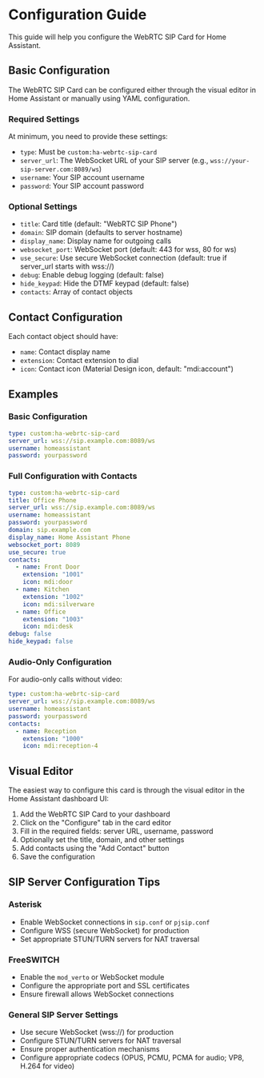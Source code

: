 # Configuration Guide

This guide will help you configure the WebRTC SIP Card for Home Assistant.

## Basic Configuration

The WebRTC SIP Card can be configured either through the visual editor in Home Assistant or manually using YAML configuration.

### Required Settings

At minimum, you need to provide these settings:

- `type`: Must be `custom:ha-webrtc-sip-card`
- `server_url`: The WebSocket URL of your SIP server (e.g., `wss://your-sip-server.com:8089/ws`)
- `username`: Your SIP account username
- `password`: Your SIP account password

### Optional Settings

- `title`: Card title (default: "WebRTC SIP Phone")
- `domain`: SIP domain (defaults to server hostname)
- `display_name`: Display name for outgoing calls
- `websocket_port`: WebSocket port (default: 443 for wss, 80 for ws)
- `use_secure`: Use secure WebSocket connection (default: true if server_url starts with wss://)
- `debug`: Enable debug logging (default: false)
- `hide_keypad`: Hide the DTMF keypad (default: false)
- `contacts`: Array of contact objects

## Contact Configuration

Each contact object should have:

- `name`: Contact display name
- `extension`: Contact extension to dial
- `icon`: Contact icon (Material Design icon, default: "mdi:account")

## Examples

### Basic Configuration

```yaml
type: custom:ha-webrtc-sip-card
server_url: wss://sip.example.com:8089/ws
username: homeassistant
password: yourpassword
```

### Full Configuration with Contacts

```yaml
type: custom:ha-webrtc-sip-card
title: Office Phone
server_url: wss://sip.example.com:8089/ws
username: homeassistant
password: yourpassword
domain: sip.example.com
display_name: Home Assistant Phone
websocket_port: 8089
use_secure: true
contacts:
  - name: Front Door
    extension: "1001"
    icon: mdi:door
  - name: Kitchen
    extension: "1002"
    icon: mdi:silverware
  - name: Office
    extension: "1003"
    icon: mdi:desk
debug: false
hide_keypad: false
```

### Audio-Only Configuration

For audio-only calls without video:

```yaml
type: custom:ha-webrtc-sip-card
server_url: wss://sip.example.com:8089/ws
username: homeassistant
password: yourpassword
contacts:
  - name: Reception
    extension: "1000"
    icon: mdi:reception-4
```

## Visual Editor

The easiest way to configure this card is through the visual editor in the Home Assistant dashboard UI:

1. Add the WebRTC SIP Card to your dashboard
2. Click on the "Configure" tab in the card editor
3. Fill in the required fields: server URL, username, password
4. Optionally set the title, domain, and other settings
5. Add contacts using the "Add Contact" button
6. Save the configuration

## SIP Server Configuration Tips

### Asterisk
- Enable WebSocket connections in `sip.conf` or `pjsip.conf`
- Configure WSS (secure WebSocket) for production
- Set appropriate STUN/TURN servers for NAT traversal

### FreeSWITCH
- Enable the `mod_verto` or WebSocket module
- Configure the appropriate port and SSL certificates
- Ensure firewall allows WebSocket connections

### General SIP Server Settings
- Use secure WebSocket (wss://) for production
- Configure STUN/TURN servers for NAT traversal
- Ensure proper authentication mechanisms
- Configure appropriate codecs (OPUS, PCMU, PCMA for audio; VP8, H.264 for video)